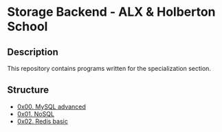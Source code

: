 # Storage Backend - ALX & Holberton School

## Description

This repository contains programs written for the specialization section.

## Structure

* [0x00. MySQL advanced](./0x00-MySQL_Advanced/)
* [0x01. NoSQL](./0x01-NoSQL/)
* [0x02. Redis basic](./0x02-redis_basic/)
